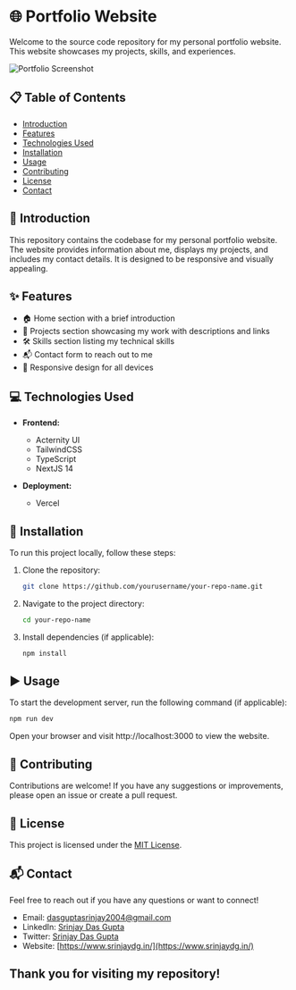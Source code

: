 # 🌐 Portfolio Website

Welcome to the source code repository for my personal portfolio website. This website showcases my projects, skills, and experiences. 

![Portfolio Screenshot](https://github.com/SRINJAYDASGUPTA-Git/portfolio-new/assets/70833470/3371e1ef-d6ce-4e2d-bbd5-29308f93a032)

## 📋 Table of Contents

- [Introduction](#introduction)
- [Features](#features)
- [Technologies Used](#tech-stack)
- [Installation](#installation)
- [Usage](#usage)
- [Contributing](#contributing)
- [License](#license)
- [Contact](#contact)

## <a name="introduction">📝 Introduction</a>

This repository contains the codebase for my personal portfolio website. The website provides information about me, displays my projects, and includes my contact details. It is designed to be responsive and visually appealing.

## <a name="features">✨ Features</a>

- 🏠 Home section with a brief introduction
- 💼 Projects section showcasing my work with descriptions and links
- 🛠️ Skills section listing my technical skills
- 📬 Contact form to reach out to me
- 📱 Responsive design for all devices

## <a name="tech-stack">💻 Technologies Used</a>

- **Frontend:**
  - Acternity UI
  - TailwindCSS
  - TypeScript
  - NextJS 14

- **Deployment:**
  - Vercel

## <a name="installation">🚀 Installation</a>

To run this project locally, follow these steps:

1. Clone the repository:
    ```bash
    git clone https://github.com/yourusername/your-repo-name.git
    ```

2. Navigate to the project directory:
    ```bash
    cd your-repo-name
    ```

3. Install dependencies (if applicable):
    ```bash
    npm install
    ```

## <a name="usage">▶️ Usage</a>

To start the development server, run the following command (if applicable):

```bash
npm run dev
```
Open your browser and visit http://localhost:3000 to view the website.

## <a name="contributing">🤝 Contributing</a>
Contributions are welcome! If you have any suggestions or improvements, please open an issue or create a pull request.

## <a name="license">📜 License</a>
This project is licensed under the [MIT License](LICENSE).

## <a name="contact">📬 Contact</a>
Feel free to reach out if you have any questions or want to connect!

- Email: [dasguptasrinjay2004@gmail.com](mailto:dasguptasrinjay2004@gmail.com)
- LinkedIn: [Srinjay Das Gupta](https://www.linkedin.com/in/srinjay-das-gupta-441841214/)
- Twitter: [Srinjay Das Gupta](https://x.com/SrinjayDasGupta)
- Website: [https://www.srinjaydg.in/](https://www.srinjaydg.in/)

## Thank you for visiting my repository!

